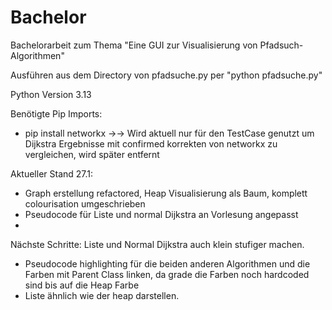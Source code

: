 # Bachelor


Bachelorarbeit zum Thema "Eine GUI zur Visualisierung von Pfadsuch-Algorithmen"

Ausführen aus dem Directory von pfadsuche.py per "python pfadsuche.py"

Python Version 3.13

Benötigte Pip Imports:
- pip install networkx     ->-> Wird aktuell nur für den TestCase genutzt um Dijkstra Ergebnisse mit confirmed 
korrekten von networkx zu vergleichen, wird später entfernt


Aktueller Stand 27.1:
- Graph erstellung refactored, Heap Visualisierung als Baum, komplett colourisation umgeschrieben
- Pseudocode für Liste und normal Dijkstra an Vorlesung angepasst
- 


Nächste Schritte:
Liste und Normal Dijkstra auch klein stufiger machen.
- Pseudocode highlighting für die beiden anderen Algorithmen und die Farben mit Parent Class linken, da grade die Farben 
noch hardcoded sind bis auf die Heap Farbe
- Liste ähnlich wie der heap darstellen.